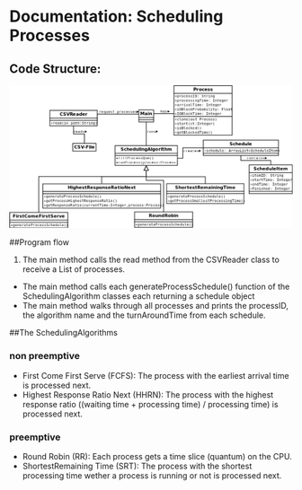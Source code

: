 # Documentation: Scheduling Processes


## Code Structure:
![alt text](UMLDiagram.png)


##Program flow
1. The main method calls the read method from the CSVReader class to receive a List of processes.
- The main method calls each generateProcessSchedule() function of the SchedulingAlgorithm classes each returning a schedule object
- The main method walks through all processes and prints the processID, the algorithm name and the turnAroundTime from each schedule.


##The SchedulingAlgorithms

### non preemptive
- First Come First Serve (FCFS): The process with the earliest arrival time is processed next.
- Highest Response Ratio Next (HHRN): The process with the highest response ratio ((waiting time + processing time) / processing time) is processed next.

### preemptive
- Round Robin (RR): Each process gets a time slice (quantum) on the CPU.
- ShortestRemaining Time (SRT): The process with the shortest processing time wether a process is running or not is processed next. 
